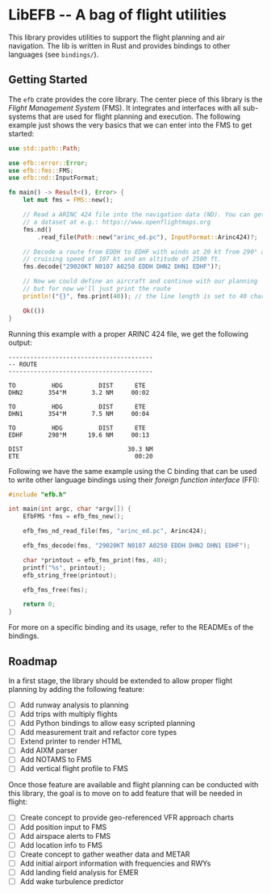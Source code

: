 # LibEFB -- A bag of flight utilities

This library provides utilities to support the flight planning and air
navigation. The lib is written in Rust and provides bindings to other
languages (see `bindings/`).

## Getting Started

The `efb` crate provides the core library. The center piece of this
library is the _Flight Management System_ (FMS). It integrates and
interfaces with all sub-systems that are used for flight planning and
execution. The following example just shows the very basics that we
can enter into the FMS to get started:

```rust
use std::path::Path;

use efb::error::Error;
use efb::fms::FMS;
use efb::nd::InputFormat;

fn main() -> Result<(), Error> {
    let mut fms = FMS::new();

    // Read a ARINC 424 file into the navigation data (ND). You can get
    // a dataset at e.g.: https://www.openflightmaps.org
    fms.nd()
        .read_file(Path::new("arinc_ed.pc"), InputFormat::Arinc424)?;

    // Decode a route from EDDH to EDHF with winds at 20 kt from 290° and
    // cruising speed of 107 kt and an altitude of 2500 ft.
    fms.decode("29020KT N0107 A0250 EDDH DHN2 DHN1 EDHF")?;

    // Now we could define an aircraft and continue with our planning
    // but for now we'll just print the route
    println!("{}", fms.print(40)); // the line length is set to 40 character

    Ok(())
}
```

Running this example with a proper ARINC 424 file, we get the following output:

```
----------------------------------------
-- ROUTE
----------------------------------------

TO          HDG          DIST      ETE
DHN2       354°M       3.2 NM     00:02

TO          HDG          DIST      ETE
DHN1       354°M       7.5 NM     00:04

TO          HDG          DIST      ETE
EDHF       298°M      19.6 NM     00:13

DIST                             30.3 NM
ETE                                00:20
```

Following we have the same example using the C binding that can be
used to write other language bindings using their
_foreign function interface_ (FFI):

```c
#include "efb.h"

int main(int argc, char *argv[]) {
    EfbFMS *fms = efb_fms_new();

    efb_fms_nd_read_file(fms, "arinc_ed.pc", Arinc424);

    efb_fms_decode(fms, "29020KT N0107 A0250 EDDH DHN2 DHN1 EDHF");

    char *printout = efb_fms_print(fms, 40);
    printf("%s", printout);
    efb_string_free(printout);

    efb_fms_free(fms);

    return 0;
}
```

For more on a specific binding and its usage, refer to the READMEs of
the bindings.

## Roadmap

In a first stage, the library should be extended to allow proper
flight planning by adding the following feature:

- [ ] Add runway analysis to planning
- [ ] Add trips with multiply flights
- [ ] Add Python bindings to allow easy scripted planning
- [ ] Add measurement trait and refactor core types
- [ ] Extend printer to render HTML
- [ ] Add AIXM parser
- [ ] Add NOTAMS to FMS
- [ ] Add vertical flight profile to FMS

Once those feature are available and flight planning can be conducted
with this library, the goal is to move on to add feature that will be
needed in flight:

- [ ] Create concept to provide geo-referenced VFR approach charts
- [ ] Add position input to FMS
- [ ] Add airspace alerts to FMS
- [ ] Add location info to FMS
- [ ] Create concept to gather weather data and METAR
- [ ] Add initial airport information with frequencies and RWYs
- [ ] Add landing field analysis for EMER
- [ ] Add wake turbulence predictor
